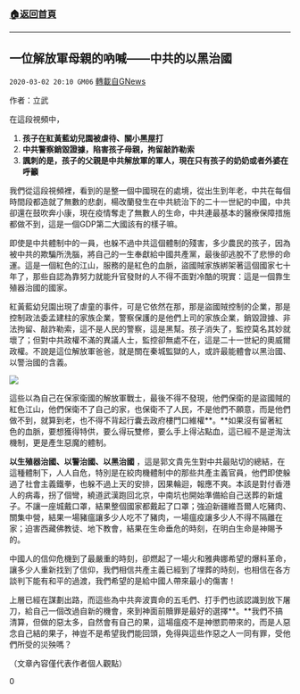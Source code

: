###  [:house:返回首頁](https://github.com/ourhimalayas/txt)
---

## 一位解放軍母親的吶喊——中共的以黑治國
`2020-03-02 20:10 GM06` [轉載自GNews](https://gnews.org/zh-hant/130001/)

作者：立武

在這段視頻中，

1. **孩子在紅黃藍幼兒園被虐待、關小黑屋打**
2. **中共警察銷毀證據，陷害孩子母親，拘留敲詐勒索**
3. **諷刺的是，孩子的父親是中共解放軍的軍人，現在只有孩子的奶奶或者外婆在呼籲**


我們從這段視頻裡，看到的是整一個中國現在的處境，從出生到年老，中共在每個時間段都造就了無數的悲劇，楊改蘭發生在中共統治下的二十一世紀的中國，中共卻還在鼓吹奔小康，現在疫情奪走了無數人的生命，中共連最基本的醫療保障措施都做不到，這是一個GDP第二大國該有的樣子嘛。

即使是中共體制中的一員，也躲不過中共這個體制的殘害，多少農民的孩子，因為被中共的欺騙所洗腦，將自己的一生奉獻給中國共產黨，最後卻逃脫不了悲慘的命運。這是一個紅色的江山，服務的是紅色的血脈，盜國賊家族綁架著這個國家七十年了，那些自認為靠努力就能升官發財的人不得不面對冷酷的現實：這是一個靠生殖器治國的國家。

紅黃藍幼兒園出現了虐童的事件，可是它依然在那，那是盜國賊控制的企業，那是控制政法委孟建柱的家族企業，警察保護的是他們上司的家族企業，銷毀證據、非法拘留、敲詐勒索，這不是人民的警察，這是黑幫。孩子消失了，監控莫名其妙就壞了；但對中共政權不滿的異議人士，監控卻無處不在，這是二十一世紀的奧威爾政權。不說是這位解放軍爸爸，就是關在秦城監獄的人，或許最能體會以黑治國、以警治國的含義。

![](https://s3-ap-northeast-1.amazonaws.com/news.guo.offload.media/wp-content/uploads/2020/03/02200615/33.jpg)

這些以為自己在保家衛國的解放軍戰士，最後不得不發現，他們保衛的是盜國賊的紅色江山，他們保衛不了自己的家，也保衛不了人民，不是他們不願意，而是他們做不到，就算到老，也不得不背起行囊去政府樓門口維權**。**如果沒有留著紅色的血脈，要想獲得特供，要么得玩雙修，要么手上得沾點血，這已經不是逆淘汰機制，更是產生惡魔的體制。

**以生殖器治國、以警治國、以黑治國** ，這是郭文貴先生對中共最貼切的總結，在這種體制下，人人自危，特別是在絞肉機體制中的那些共產主義官員，他們即使躲過了社會主義鐵拳，也躲不過上天的安排，因果輪迴，報應不爽。本該是對付香港人的病毒，拐了個彎，繞道武漢跑回北京，中南坑也開始準備給自己送葬的新爐子。不讓一座城戴口罩，結果整個國家都戴起了口罩；強迫新疆維吾爾人吃豬肉、關集中營，結果一場豬瘟讓多少人吃不了豬肉，一場瘟疫讓多少人不得不隔離在家；迫害西藏佛教徒、地下教會，結果在生命垂危的時刻，在明白生命是神賜予的。

中國人的信仰危機到了最嚴重的時刻，卻燃起了一場火和雅典娜希望的爆料革命，讓多少人重新找到了信仰，我們相信共產主義已經到了埋葬的時刻，也相信在各方談判下能有和平的過渡，我們希望的是給中國人帶來最小的傷害！

上層已經在謀劃出路，而這些為中共奔波賣命的五毛們、打手們也該認識到放下屠刀，給自己一個改過自新的機會，來到神面前贖罪是最好的選擇**。**我們不搞清算，但做的惡太多，自然會有自己的果，這場瘟疫不是神懲罰帶來的，而是人惡念自己結的果子，神豈不是希望我們能回頭，免得與這些作惡之人一同有罪，受他們所受的災殃嗎？

（文章內容僅代表作者個人觀點）

0
